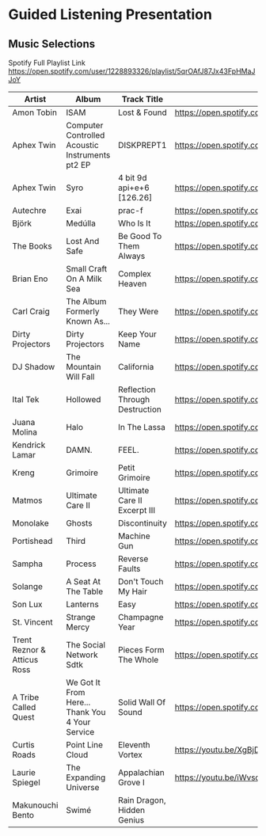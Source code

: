 # Guided Listening Presentation
## Music Selections

Spotify Full Playlist Link <https://open.spotify.com/user/1228893326/playlist/5qrOAfJ87Jx43FpHMaJJoY>

| Artist      | Album           | Track Title   | Link
| ---         | ---             | ---           | ---
| Amon Tobin  | ISAM | Lost & Found | <https://open.spotify.com/track/1crZjm3JxiLcDGv1ecWjaS>
| Aphex Twin | Computer Controlled Acoustic Instruments pt2 EP | DISKPREPT1 | <https://open.spotify.com/track/1HrFCfD6GjKWjtLaN7NFFR>
| Aphex Twin | Syro | 4 bit 9d api+e+6 [126.26] | <https://open.spotify.com/track/3NK7KFnTh3rKCgUvsKIDfi>
| Autechre | Exai | prac-f | <https://open.spotify.com/track/59qW6i10bp4uRrMxXKq7JZ>
| Björk | Medúlla | Who Is It | <https://open.spotify.com/track/1slmImGr63SFOlmHKe1yM2>
| The Books | Lost And Safe | Be Good To Them Always | <https://open.spotify.com/track/2cGXX3rysIHk7zCH0Fp4gZ>
| Brian Eno | Small Craft On A Milk Sea | Complex Heaven | <https://open.spotify.com/track/5EhvDAos2Ppf82XN5EV60u>
| Carl Craig | The Album Formerly Known As... | They Were | <https://open.spotify.com/track/7j9rqaxjrqlNc0pqs3ypwG>
| Dirty Projectors | Dirty Projectors | Keep Your Name | <https://open.spotify.com/track/41IcdEHjwDp65pVjOxODCf>
| DJ Shadow | The Mountain Will Fall | California | <https://open.spotify.com/track/1aqRufCFCq6q8k3oOnzBnY>
| Ital Tek | Hollowed | Reflection Through Destruction | <https://open.spotify.com/track/5DpO6qWqbl4Rr2Z2DdAbdH>
| Juana Molina | Halo | In The Lassa | <https://open.spotify.com/track/3wLRfDOMa6rArcdZGp05f8>
| Kendrick Lamar | DAMN. | FEEL. | <https://open.spotify.com/track/2LTlO3NuNVN70lp2ZbVswF>
| Kreng | Grimoire | Petit Grimoire | <https://open.spotify.com/track/7hiDpO6havEjvFqape3cmT>
| Matmos | Ultimate Care II | Ultimate Care II Excerpt III | <https://open.spotify.com/track/0VxFtYxh0DvFuqfRPKQRg0>
| Monolake | Ghosts | Discontinuity | <https://open.spotify.com/track/2ItX8hUD1OIEFhIyTJO9Yq>
| Portishead | Third | Machine Gun | <https://open.spotify.com/track/4gxG38GmhagF2T6eaTdUR6>
| Sampha | Process | Reverse Faults | <https://open.spotify.com/track/5IRLnB7JqTMcIlMtE0Rcuv>
| Solange | A Seat At The Table | Don't Touch My Hair | <https://open.spotify.com/track/2TyCAfhwu5tRqFW8VnGMIL>
| Son Lux | Lanterns | Easy | <https://open.spotify.com/track/6J6FXmYrMxg93mBxkugUlI>
| St. Vincent | Strange Mercy | Champagne Year | <https://open.spotify.com/track/3V0VfPCipaFZkGLy1d0xdq>
| Trent Reznor & Atticus Ross | The Social Network Sdtk | Pieces Form The Whole | <https://open.spotify.com/track/3PK7tZzJxuoJYoik7j3p1H>
| A Tribe Called Quest | We Got It From Here... Thank You 4 Your Service | Solid Wall Of Sound | <https://open.spotify.com/track/5OzOQRssjhxaBj0xd78Z2w>
| Curtis Roads | Point Line Cloud | Eleventh Vortex | <https://youtu.be/XgBjD6_SbOU>
| Laurie Spiegel | The Expanding Universe | Appalachian Grove I | <https://youtu.be/iWvsdZuZXl8>
| Makunouchi Bento | Swimé | Rain Dragon, Hidden Genius |
